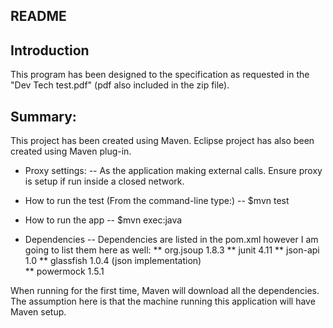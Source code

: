 README
---


Introduction
-- 
This program has been designed to the specification as requested in the "Dev Tech test.pdf" (pdf 
also included in the zip file).


Summary:
--
This project has been created using Maven. Eclipse project has also been created using Maven plug-in.


* Proxy settings:
--
As the application making external calls. Ensure proxy is setup if run inside a closed network.

* How to run the test (From the command-line type:)
-- 
$mvn test

* How to run the app
--
$mvn exec:java

* Dependencies
--
Dependencies are listed in the pom.xml however I am going to list them here as well:
** org.jsoup 1.8.3
** junit 4.11
** json-api 1.0
** glassfish 1.0.4 (json implementation)	
** powermock 1.5.1	

When running for the first time, Maven will download all the dependencies.
The assumption here is that the machine running this application will have Maven setup.
